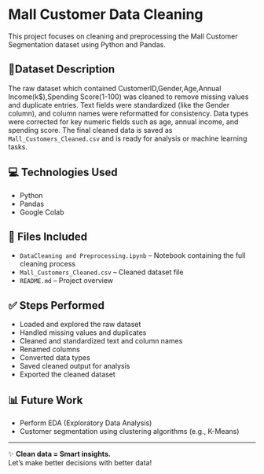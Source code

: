 # Mall Customer Data Cleaning

This project focuses on cleaning and preprocessing the Mall Customer Segmentation dataset using Python and Pandas.

## 📌Dataset Description
The raw dataset which contained CustomerID,Gender,Age,Annual Income(k$),Spending Score(1-100) was cleaned to remove missing values and duplicate entries. Text fields were standardized (like the Gender column), and column names were reformatted for consistency. Data types were corrected for key numeric fields such as age, annual income, and spending score. The final cleaned data is saved as `Mall_Customers_Cleaned.csv` and is ready for analysis or machine learning tasks.

## 💻 Technologies Used
- Python
- Pandas
- Google Colab

## 📁 Files Included
- `DataCleaning and Preprocessing.ipynb` – Notebook containing the full cleaning process  
- `Mall_Customers_Cleaned.csv` – Cleaned dataset file  
- `README.md` – Project overview

## ✅ Steps Performed
- Loaded and explored the raw dataset  
- Handled missing values and duplicates  
- Cleaned and standardized text and column names
- Renamed columns  
- Converted data types  
- Saved cleaned output for analysis
- Exported the cleaned dataset

## 📊 Future Work
- Perform EDA (Exploratory Data Analysis)
- Customer segmentation using clustering algorithms (e.g., K-Means)

---

✨ **Clean data = Smart insights.**  
Let’s make better decisions with better data!
